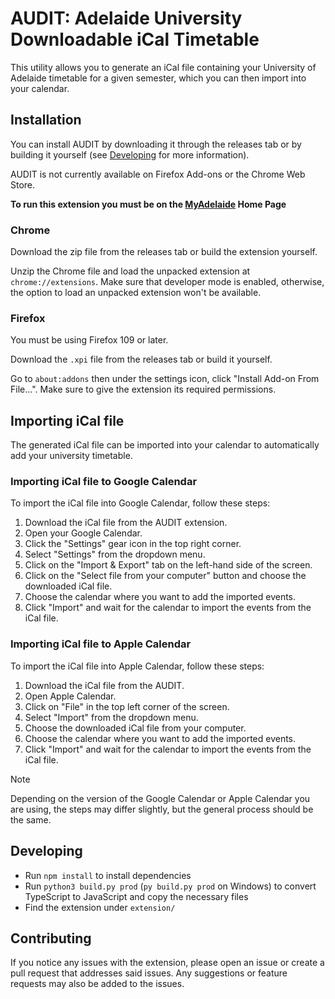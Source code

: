 # AUDIT: Adelaide University Downloadable iCal Timetable

This utility allows you to generate an iCal file containing your University of Adelaide timetable for a given semester, which you can then import into your calendar.

## Installation

You can install AUDIT by downloading it through the releases tab or by building it yourself (see [Developing](#developing) for more information).

AUDIT is not currently available on Firefox Add-ons or the Chrome Web Store.

**To run this extension you must be on the [MyAdelaide](https://myadelaide.uni.adelaide.edu.au/) Home Page**

### Chrome
Download the zip file from the releases tab or build the extension yourself.

Unzip the Chrome file and load the unpacked extension at `chrome://extensions`. Make sure that developer mode is enabled, otherwise, the option to load an unpacked extension won't be available.

### Firefox

You must be using Firefox 109 or later.

Download the `.xpi` file from the releases tab or build it yourself.

Go to `about:addons` then under the settings icon, click "Install Add-on From File...". Make sure to give the extension its required permissions.

## Importing iCal file

The generated iCal file can be imported into your calendar to automatically add your university timetable.

### Importing iCal file to Google Calendar

To import the iCal file into Google Calendar, follow these steps:

1. Download the iCal file from the AUDIT extension.
2. Open your Google Calendar.
3. Click the "Settings" gear icon in the top right corner.
4. Select "Settings" from the dropdown menu.
5. Click on the "Import & Export" tab on the left-hand side of the screen.
6. Click on the "Select file from your computer" button and choose the downloaded iCal file.
7. Choose the calendar where you want to add the imported events.
8. Click "Import" and wait for the calendar to import the events from the iCal file.

### Importing iCal file to Apple Calendar

To import the iCal file into Apple Calendar, follow these steps:

1. Download the iCal file from the AUDIT.
2. Open Apple Calendar.
3. Click on "File" in the top left corner of the screen.
4. Select "Import" from the dropdown menu.
5. Choose the downloaded iCal file from your computer.
6. Choose the calendar where you want to add the imported events.
7. Click "Import" and wait for the calendar to import the events from the iCal file.

> [!NOTE]
> Depending on the version of the Google Calendar or Apple Calendar you are using, the steps may differ slightly, but the general process should be the same.

## Developing

- Run `npm install` to install dependencies
- Run `python3 build.py prod` (`py build.py prod` on Windows) to convert TypeScript to JavaScript and copy the necessary files
- Find the extension under `extension/`

## Contributing

If you notice any issues with the extension, please open an issue or create a pull request that addresses said issues. Any suggestions or feature requests may also be added to the issues.
